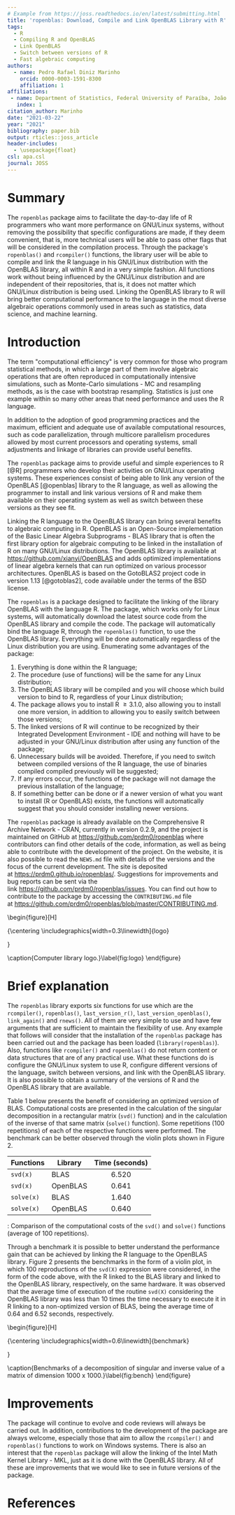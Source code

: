 ```yaml
---
# Example from https://joss.readthedocs.io/en/latest/submitting.html
title: 'ropenblas: Download, Compile and Link OpenBLAS Library with R'
tags:
  - R
  - Compiling R and OpenBLAS
  - Link OpenBLAS
  - Switch between versions of R
  - Fast algebraic computing
authors:
  - name: Pedro Rafael Diniz Marinho
    orcid: 0000-0003-1591-8300
    affiliation: 1
affiliations:
 - name: Department of Statistics, Federal University of Paraíba, João Pessoa, Paraíba - PB, Brazil
   index: 1
citation_author: Marinho
date: "2021-03-22"
year: "2021"
bibliography: paper.bib
output: rticles::joss_article
header-includes:
  - \usepackage{float}
csl: apa.csl
journal: JOSS
---
```


# Summary



The `ropenblas` package aims to facilitate the day-to-day life of R programmers who want more performance on GNU/Linux systems, without removing the possibility that specific configurations are made, if they deem convenient, that is, more technical users will be able to pass other flags that will be considered in the compilation process. Through the package's `ropenblas()` and `rcompiler()` functions, the library user will be able to compile and link the R language in his GNU/Linux distribution with the OpenBLAS library, all within R and in a very simple fashion. All functions work without being influenced by the GNU/Linux distribution and are independent of their repositories, that is, it does not matter which GNU/Linux distribution is being used. Linking the OpenBLAS library to R will bring better computational performance to the language in the most diverse algebraic operations commonly used in areas such as statistics, data science, and machine learning.

<!-- # Statement of Need -->

<!-- The `ropenblas` package aims to allow algebraic computing of R to be performed using the OpenBLAS library, that is, it allows easy linking of R to the OpenBLAS library on GNU/Linux systems without depending on the distribution repositories. This will allow several researchers in the areas of statistics, data science, and machine learning to take advantage of more efficient performance in algebraic calculations, for example, multiplication, factorization, and matrix inversion. The `ropenblas` library, version 0.2.9 will also allow the R programmer to have, in his GNU/Linux distribution, several compiled versions of the R language giving the possibility to easily switch between these versions, this being an Open Source functionality that is only possible in some commercial IDEs of R. All this is done within the R language, minimizing the chance of less experienced users to break their operating system by running several instructions that are not perfectly understood. -->

<!-- The fact that the `ropenblas` package does not depend on the repositories of the GNU/Linux distribution will allow that in more stable distributions the R programmer will have at his disposal the most recent version of the OpenBLAS libraries and the R language. Everything is done safely, since the `ropenblas` package uses the stable versions of the official development repositories of the OpenBLAS library and the R programming language, respectively. Until the present version, the package has more than 11000 downloads, having an average of more than 1000 downloads in the month before the date of this submission, based on the official R language repositories. -->

# Introduction

The term "computational efficiency" is very common for those who program statistical methods, in which a large part of them involve algebraic operations that are often reproduced in computationally intensive simulations, such as Monte-Carlo simulations - MC and resampling methods, as is the case with bootstrap resampling. Statistics is just one example within so many other areas that need performance and uses the R language.

In addition to the adoption of good programming practices and the maximum, efficient and adequate use of available computational resources, such as code parallelization, through multicore parallelism procedures allowed by most current processors and operating systems, small adjustments and linkage of libraries can provide useful benefits.

The `ropenblas` package aims to provide useful and simple experiences to R [@R] programmers who develop their activities on GNU/Linux operating systems. These experiences consist of being able to link any version of the OpenBLAS [@openblas] library to the R language, as well as allowing the programmer to install and link various versions of R and make them available on their operating system as well as switch between these versions as they see fit.

Linking the R language to the OpenBLAS library can bring several benefits to algebraic computing in R. OpenBLAS is an Open-Source implementation of the Basic Linear Algebra Subprograms - BLAS library that is often the first library option for algebraic computing to be linked in the installation of R on many GNU/Linux distributions. The OpenBLAS library is available at <https://github.com/xianyi/OpenBLAS> and adds optimized implementations of linear algebra kernels that can run optimized on various processor architectures. OpenBLAS is based on the GotoBLAS2 project code in version 1.13 [@gotoblas2], code available under the terms of the BSD license.

<!-- The functions of the `ropenblas` package can help the R language user to make this link without leaving the R promprt, as well as allowing the user to choose the version of OpenBLAS to be considered, the last stable version being considered by default . Everything is accomplished by functions without many arguments and without major complications to be used. These functions can be very comforting for users of R on GNU/Linux systems who do not feel safe to run several codes in a terminal that runs Shell Script codes for the language configuration. -->

<!-- It is very common to see users of R in distributions with repositories not prone to immediate updates of programs using several tutorials found in communities on the internet suggesting several lines of code and steps that can be potentially dangerous or easy to be misunderstood by many users of R language. Being able to compile, enable resources if necessary and switch between versions of R using simple functions to be used and without leaving the command pompt of the R language is attractive. -->

<!-- # General package information -->

The `ropenblas` is a package designed to facilitate the linking of the library OpenBLAS with the language R. The package, which works only for Linux systems, will automatically download the latest source code from the OpenBLAS library and compile the code. The package will automatically bind the language R, through the `ropenblas()` function, to use the OpenBLAS library. Everything will be done automatically regardless of the Linux distribution you are using. Enumerating some advantages of the package:

1.  Everything is done within the R language;
2.  The procedure (use of functions) will be the same for any Linux distribution;
3.  The OpenBLAS library will be compiled and you will choose which build version to bind to R, regardless of your Linux distribution;
4.  The package allows you to install R $\geq 3.1.0$, also allowing you to install one more version, in addition to allowing you to easily switch between those versions;
5.  The linked versions of R will continue to be recognized by their Integrated Development Environment - IDE and nothing will have to be adjusted in your GNU/Linux distribution after using any function of the package;
6.  Unnecessary builds will be avoided. Therefore, if you need to switch between compiled versions of the R language, the use of binaries compiled compiled previously will be suggested;
7.  If any errors occur, the functions of the package will not damage the previous installation of the language;
8.  If something better can be done or if a newer version of what you want to install (R or OpenBLAS) exists, the functions will automatically suggest that you should consider installing newer versions.

The `ropenblas` package is already available on the Comprehensive R Archive Network - CRAN, currently in version 0.2.9, and the project is maintained on GitHub at <https://github.com/prdm0/ropenblas> where contributors can find other details of the code, information, as well as being able to contribute with the development of the project. On the website, it is also possible to read the `NEWS.md` file with details of the versions and the focus of the current development. The site is deposited at <https://prdm0.github.io/ropenblas/>. Suggestions for improvements and bug reports can be sent via the link <https://github.com/prdm0/ropenblas/issues>. You can find out how to contribute to the package by accessing the `CONTRIBUTING.md` file at <https://github.com/prdm0/ropenblas/blob/master/CONTRIBUTING.md>.

\begin{figure}[H]

{\centering \includegraphics[width=0.3\linewidth]{logo} 

}

\caption{Computer library logo.}\label{fig:logo}
\end{figure}

<!-- You can also specify older versions of the OpenBLAS library. Automatically, if no version is specified, the `ropenblas` package will consider the latest version of the library OpenBLAS.  -->

<!-- Considering using the OpenBLAS library rather than the BLAS may bring extra optimizations for your code and improved computational performance for your simulations, since OpenBLAS is an optimized implementation of the library BLAS. -->

<!-- Some of the reasons why it is convenient to link R language to the use of BLAS optimized alternatives can be found here. Several other benchmarks that point to improved computing performance by considering the library OpenBLAS can be found on the internet. -->

<!-- The `ropenblas` package, by `rcompiler()` function is also useful if you want to install different versions of the R language. The different versions, specified by the user of the R language, will be compiled and will also be linked to the OpenBLAS library. If you want to switch between compiled versions of the R language, no compilation is needed anymore. This allows you to avoid having to get your hands dirty with tedious operating system settings, regardless of your GNU/Linux distribution. Another great use of the `rcompiler()` function is that you will not be dependent on updating your GNU/Linux distribution repositories and you can always have the latest version of the R language. -->

<!-- The use of the `ropenblas` package will return warnings that help you proceed with the use of the functions. If your internet is not working or if any dependency on the operating system is not present, the package will let you know. -->

<!-- # Dependencies -->

<!-- In addition to dependencies in the form of other packages deposited with CRAN, the `ropenblas` package depends on external dependencies that are normally installed or are easily installed on any GNU/Linux distribution. Are they: -->

<!--   1. **GNU Make**: GNU Make utility to maintain groups of programs;  -->

<!--   2. **GNU GCC Compiler (C and Fortran)**: The GNU Compiler Collection - C and Fortran frontends. -->

<!-- These programs that are described in `SystemRequirements` in the package's `DESCRIPTION` file are essential for compiling the OpenBLAS library and the R language. The functions of the `ropenblas` package are designed to identify the lack of these dependencies external to CRAN, informing the package user which dependencies are missing and suggesting that they should be installed. The other dependencies indexed to CRAN are described in `Imports` in the file  `DESCRIPTION`. These will be installed automatically. -->

<!-- Other warnings can also be suggested, such as, for example, a problem with the internet connection. All warnings are given very clearly so that the user has no doubts about the problem that may be occurring. -->

# Brief explanation

<!-- # Installation -->

<!-- The `ropenblas` package can be installed in two ways. The first is using the `install.packages()` function of the `utils` package which is available in any basic language installation and the second is using the `devtools` package which will allow the package to be installed directly from the development directory on GitHub. -->

<!-- All code kept in the master branch of the package project on GitHub can be installed, since there will only be codes that are working properly and ready to use. The two forms of installation follow: -->

<!--   1. `install.packages("ropenblas")`: for installing the package available at CRAN; -->

<!--   2. `devtools::install_github(repo = "prdm0/ropenblas, ref = "master", force = TRUE)`: for installing the package from the project development directory on GitHub. -->

<!-- # Exported functions and usage -->

The `ropenblas` library exports six functions for use which are the `rcompiler()`, `ropenblas()`, `last_version_r()`, `last_version_openblas()`, `link_again()` and `rnews()`. All of them are very simple to use and have few arguments that are sufficient to maintain the flexibility of use. Any example that follows will consider that the installation of the `ropenblas` package has been carried out and the package has been loaded (`library(ropenblas)`). Also, functions like `rcompiler()` and `ropenblas()` do not return content or data structures that are of any practical use. What these functions do is configure the GNU/Linux system to use R, configure different versions of the language, switch between versions, and link with the OpenBLAS library. It is also possible to obtain a summary of the versions of R and the OpenBLAS library that are available.

Table 1 below presents the benefit of considering an optimized version of BLAS. Computational costs are presented in the calculation of the singular decomposition in a rectangular matrix (`svd()` function) and in the calculation of the inverse of that same matrix (`solve()` function). Some repetitions (100 repetitions) of each of the respective functions were performed. The benchmark can be better observed through the violin plots shown in Figure 2.

| Functions  | Library  | Time (seconds) |
|------------|----------|:--------------:|
| `svd(x)`   | BLAS     |     6.520      |
| `svd(x)`   | OpenBLAS |     0.641      |
| `solve(x)` | BLAS     |     1.640      |
| `solve(x)` | OpenBLAS |     0.640      |

: Comparison of the computational costs of the `svd()` and `solve()` functions (average of 100 repetitions).

Through a benchmark it is possible to better understand the performance gain that can be achieved by linking the R language to the OpenBLAS library. Figure 2 presents the benchmarks in the form of a violin plot, in which 100 reproductions of the `svd(X)` expression were considered, in the form of the code above, with the R linked to the BLAS library and linked to the OpenBLAS library, respectively, on the same hardware. It was observed that the average time of execution of the routine `svd(X)` considering the OpenBLAS library was less than 10 times the time necessary to execute it in R linking to a non-optimized version of BLAS, being the average time of 0.64 and 6.52 seconds, respectively.

\begin{figure}[H]

{\centering \includegraphics[width=0.6\linewidth]{benchmark} 

}

\caption{Benchmarks of a decomposition of singular and inverse value of a matrix of dimension 1000 x 1000.}\label{fig:bench}
\end{figure}

<!-- ## 'link_again' function -->

<!-- The `link_again()` function links again the OpenBLAS library with the R language, being useful to correct problems of untying the OpenBLAS library that is common when the operating system is updated. The function can link again the R language with the OpenBLAS library. -->

<!-- Thus, `link_again()` will only make the linkage when in some previous section of R the `ropenblas()` function has been used for the initial binding of the R language with the OpenBLAS library. -->

<!-- The use of the function is quite simple, just by running the code `link_again()` since the function has no arguments. It will automatically detect if there was a link break that will be rebuilt again without the need for any compilation. From time to time, after a major update of the operating system, it may be convenient to run the `link_again()` function. Link breakage rarely occurs, but if it does, it can be resolved quickly. The following code and image exemplify a possible reconstruction of symbolic links using the `link_again()` function: -->

<!-- ```{r, eval=FALSE, prompt=TRUE} -->

<!-- link_again() -->

<!-- ``` -->

<!-- ```{r, echo=FALSE, message=FALSE, warning=FALSE, fig.align='center', fig.cap="If an unlinking of the OpenBLAS library occurs, the function will re-link the library.", out.width="100%"} -->

<!-- knitr::include_graphics("link_again_01.png") -->

<!-- ``` -->

<!-- Running the `link_again()` function in a situation where there is no need will not generate problems. The function will return the message that everything is linked correctly, according to the code and image that follows: -->

<!-- ```{r, echo=FALSE, message=FALSE, warning=FALSE, fig.align='center', fig.cap="If relinking is not required, the function will make it clear.", out.width="100%"} -->

<!-- knitr::include_graphics("link_again_02.png") -->

<!-- ``` -->

<!-- ## 'rnews function' -->

<!-- The `rnews()` function returns the contents of the `NEWS.html` file in the standard browser installed on the operating system. The `NEWS.html` file contains the main changes from the recently released versions of the R language. The goal is to facilitate the query by invoking it directly from the R command prompt. -->

<!-- The `rnews()` function is analogous to the news function of the `utils` package. However, using the news command in a terminal style bash shell is possible to receive a message like: -->

<!-- ```{r, eval=FALSE} -->

<!-- news() -->

<!-- ## starting httpd help server ... done -->

<!-- ## Error in browseURL(url): 'browser' must be a non-empty character string -->

<!-- ``` -->

<!-- If `pdf = FALSE` (default), the `NEWS.html` file will open in the browser, otherwise `NEWS.pdf` will be opened. If `dev = FALSE` (default), it will not show changes made to the language development version. To see changes in the development version, do `dev = TRUE`. -->

# Improvements

The package will continue to evolve and code reviews will always be carried out. In addition, contributions to the development of the package are always welcome, especially those that aim to allow the `rcompiler()` and `ropenblas()` functions to work on Windows systems. There is also an interest that the `ropenblas` package will allow the linking of the Intel Math Kernel Library - MKL, just as it is done with the OpenBLAS library. All of these are improvements that we would like to see in future versions of the package.

# References
